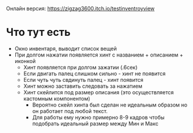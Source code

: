Онлайн версия: 
https://zigzag3600.itch.io/testinventroyview
# Что тут есть
- Окно инвентаря, выводит список вещей
- При долгом нажатии появляется хинт с названием + описанием + иконкой
  - Хинт появляется при долгом зажатии (.6сек)
  - Если двигать палец слишком сильно - хинт не появится
  - Если чуть чуть свдинуть палец - хинт появится
  - Хинт можно заставить следовать за нажатием
  - Хинт скейлится под размер описания (это осуществляется кастомным компонентом)
    - Вероятно скейл хинта был сделан не идеальным образом но он работает под любой текст.
    - Для работы ему нужно примерно 8-9 кадров чтобы подобрать идеальный размер между Мин и Макс
